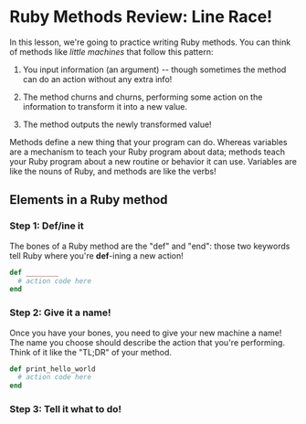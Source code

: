 # Ruby Methods Review: Line Race!

In this lesson, we're going to practice writing Ruby methods. You can think of methods like *little machines* that follow this pattern:

1. You input information (an argument) -- though sometimes the method can do an action without any extra info!

2. The method churns and churns, performing some action on the information to transform it into a new value.

3. The method outputs the newly transformed value!

Methods define a new thing that your program can do. Whereas variables are a mechanism to teach your Ruby program about data; methods teach your Ruby program about a new routine or behavior it can use. Variables are like the nouns of Ruby, and methods are like the verbs!

## Elements in a Ruby method

### Step 1: Def/ine it
The bones of a Ruby method are the "def" and "end": those two keywords tell Ruby where you're **def**-ining a new action!

```ruby
def ________
  # action code here
end
```

### Step 2: Give it a name!

Once you have your bones, you need to give your new machine a name! The name you choose should describe the action that you're performing. Think of it like the "TL;DR" of your method.

```ruby
def print_hello_world
  # action code here
end
```

### Step 3: Tell it what to do!
